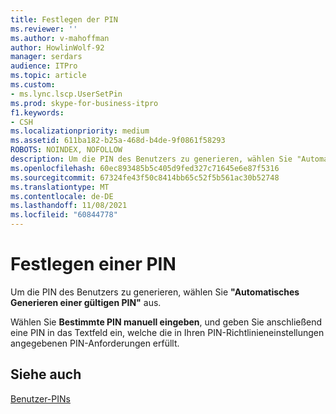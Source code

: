 ```yaml
---
title: Festlegen der PIN
ms.reviewer: ''
ms.author: v-mahoffman
author: HowlinWolf-92
manager: serdars
audience: ITPro
ms.topic: article
ms.custom:
- ms.lync.lscp.UserSetPin
ms.prod: skype-for-business-itpro
f1.keywords:
- CSH
ms.localizationpriority: medium
ms.assetid: 611ba182-b25a-468d-b4de-9f0861f58293
ROBOTS: NOINDEX, NOFOLLOW
description: Um die PIN des Benutzers zu generieren, wählen Sie "Automatisches Generieren einer gültigen PIN" aus.
ms.openlocfilehash: 60ec893485b5c405d9fed327c71645e6e87f5316
ms.sourcegitcommit: 67324fe43f50c8414bb65c52f5b561ac30b52748
ms.translationtype: MT
ms.contentlocale: de-DE
ms.lasthandoff: 11/08/2021
ms.locfileid: "60844778"
---
```

# <a name="set-pin"></a>Festlegen einer PIN

Um die PIN des Benutzers zu generieren, wählen Sie **"Automatisches Generieren einer gültigen PIN"** aus.

Wählen Sie **Bestimmte PIN manuell eingeben**, und geben Sie anschließend eine PIN in das Textfeld ein, welche die in Ihren PIN-Richtlinieneinstellungen angegebenen PIN-Anforderungen erfüllt.



## <a name="see-also"></a>Siehe auch

[Benutzer-PINs](/previous-versions/office/lync-server-2013/lync-server-2013-managing-user-pins)